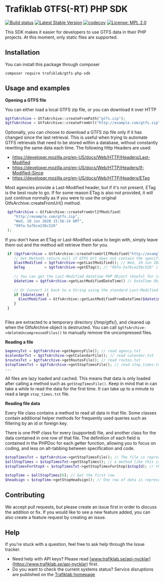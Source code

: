 # Trafiklab GTFS(-RT) PHP SDK

[![Build status](https://travis-ci.com/trafiklab/gtfs-php-sdk.svg?branch=master)](https://travis-ci.com/trafiklab/gtfs-php-sdk)
[![Latest Stable Version](https://poser.pugx.org/trafiklab/gtfs-php-sdk/v/stable)](https://packagist.org/packages/trafiklab/gtfs-php-sdk)
[![codecov](https://codecov.io/gh/trafiklab/gtfs-php-sdk/branch/master/graph/badge.svg)](https://codecov.io/gh/trafiklab/gtfs-php-sdk)
[![License: MPL 2.0](https://img.shields.io/badge/License-MPL%202.0-brightgreen.svg)](https://opensource.org/licenses/MPL-2.0)

This SDK makes it easier for developers to use GTFS data in their PHP projects. At this moment, only static files are supported.

## Installation
You can install this package through composer

```composer require trafiklab/gtfs-php-sdk```

## Usage and examples

**Opening a GTFS file**

You can either load a local GTFS zip file, or you can download it over HTTP

```php
$gtfsArchive = GtfsArchive::createFromPath("gtfs.zip");
$gtfsArchive = GtfsArchive::createFromUrl("http://example.com/gtfs.zip");
```

Optionally, you can choose to download a GTFS zip file only if it has changed since the last retrieval. This is useful when trying to automate GTFS retrievals that need to be stored within a database, without constantly rewriting the same data each time.
The following Http Headers are used:

 - https://developer.mozilla.org/en-US/docs/Web/HTTP/Headers/Last-Modified
 - https://developer.mozilla.org/en-US/docs/Web/HTTP/Headers/If-Modified-Since
 - https://developer.mozilla.org/en-US/docs/Web/HTTP/Headers/ETag

Most agencies provide a Last-Modified header, but if it's not present, ETag is the best route to go. If for some reason ETag is also not provided, it will just continue normally as if you were to use the original GtfsArchive::createFromUrl() method.

```php
 $gtfsArchive = GtfsArchive::createFromUrlIfModified(
    "http://example.com/gtfs.zip",
    "Wed, 10 Jun 2020 15:56:14 GMT",
    "99fa-5a7bce236c526"
 );
```

If you don't have an ETag or Last-Modified value to begin with, simply leave them out and the method will retrieve them for you.

```php
 if ($gtfsArchive = GtfsArchive::createFromUrlIfModified("http://example.com/gtfs.zip") {
    // Get Methods return null if GTFS Url does not contain the specified Header: ETag, Last-Modified.
    $lastModified = $gtfsArchive->getLastModified(); // Wed, 10 Jun 2020 15:56:14 GMT | null
    $eTag         = $gtfsArchive->getETag(); // "99fa-5a7bce236c526" | null
    
    // You can get the Last-Modified datetime PHP Object (Useful for storing in databases) by doing the following:
    $datetime = $gtfsArchive->getLastModifiedDateTime() // DateTime Object | null
    
    // Or Convert it back to a String using the standard Last-Modified HTTP header format.
    if ($datetime) {
      $lastModified = GtfsArchive::getLastModifiedFromDateTime($datetime); // Wed, 10 Jun 2020 15:56:14 GMT
    }  
 }
 
```


Files are extracted to a temporary directory (/tmp/gtfs/), and cleaned up when the GtfsArchive object is destructed.
You can call `$gtfsArchive->deleteUncompressedFiles()` to manually remove the uncompressed files. 

**Reading a file**
```php
$agencyTxt = $gtfsArchive->getAgencyFile(); // read agency.txt
$calendarTxt = $gtfsArchive->getCalendarFile(); // read calendar.txt
$routesTxt = $gtfsArchive->getRoutesFile(); // read routes.txt
$stopTimesTxt = $gtfsArchive->getStopTimesFile(); // read stop_times.txt
...
```

All files are lazy loaded and cached. This means that data is only loaded after calling a method such as `getStopTimesFile()`. 
Keep in mind that in can take a while to read the data for the first time. It can take up to a minute to read a large `stop_times.txt` file.

**Reading file data**

Every file class contains a method to read all data in that file. Some classes contain additional helper methods for frequently used queries such as filtering by an id or foreign key.

There is one PHP class for every (supported) file, and another class for the data contained in one row of that file. The definition of each field is contained in the PHPDoc for each getter function, allowing you to focus on coding, and less on alt-tabbing between specification and code.
```php
$stopTimesTxt = $gtfsArchive->getStopTimesFile(); // The file is represented by a StopTimesFile object
$allStopTimes = $stopTimesTxt->getStopTimes(); // a method like this is always available
$stopTimesForStopX = $stopTimesTxt->getStopTimesForStop($stopId); // this is a helper method for foreign keys

$stopTime = $allStopTimes[0]; // Get the first row
$headsign = $stopTime->getStopHeadsign(); // One row of data is represented by a StopTime object
```   

## Contributing

We accept pull requests, but please create an issue first in order to discuss the addition or fix.
If you would like to see a new feature added, you can also create a feature request by creating an issue.

## Help

If you're stuck with a question, feel free to ask help through the Issue tracker.
- Need help with API keys? Please read [www.trafiklab.se/api-nycklar](https://www.trafiklab.se/api-nycklar) first.
- Do you want to check the current systems status? Service disruptions
 are published on the [Trafiklab homepage](https://www.trafiklab.se/)
